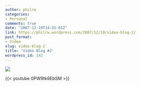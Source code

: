 ```yaml
---
author: philrw
categories:
- Personal
comments: true
date: "2007-12-19T14:55:01Z"
link: https://philrw.wordpress.com/2007/12/19/video-blog-2/
post_format:
- Video
slug: video-blog-2
title: 'Video Blog #2'
wordpress_id: 142
---
```


[![](/images/071219vlog-poster.jpg)](/images/071219vlog-desktop.m4v)

{{< youtube 0PW9tk6EbSM >}}
